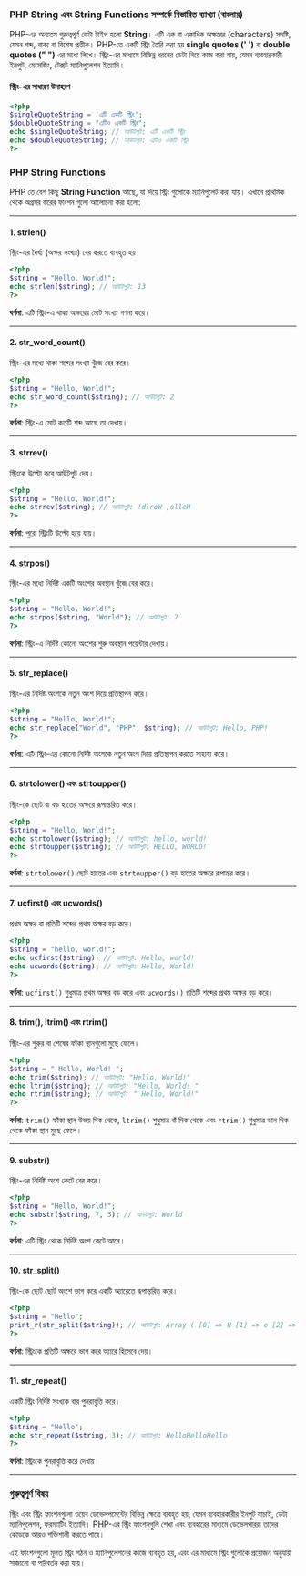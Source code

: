### PHP String এবং String Functions সম্পর্কে বিস্তারিত ব্যাখ্যা (বাংলায়)

PHP-এর অন্যতম গুরুত্বপূর্ণ ডেটা টাইপ হলো **String**। এটি এক বা একাধিক অক্ষরের (characters) সমষ্টি, যেমন শব্দ, বাক্য বা বিশেষ প্রতীক। PHP-তে একটি স্ট্রিং তৈরি করা হয় **single quotes (' ')** বা **double quotes (" ")** এর মধ্যে লিখে। স্ট্রিং-এর মাধ্যমে বিভিন্ন ধরনের ডেটা নিয়ে কাজ করা যায়, যেমন ব্যবহারকারী ইনপুট, মেসেজিং, টেক্সট ম্যানিপুলেশন ইত্যাদি।

#### স্ট্রিং-এর সাধারণ উদাহরণ

```php
<?php
$singleQuoteString = 'এটি একটি স্ট্রিং';
$doubleQuoteString = "এটিও একটি স্ট্রিং";
echo $singleQuoteString; // আউটপুট: এটি একটি স্ট্রিং
echo $doubleQuoteString; // আউটপুট: এটিও একটি স্ট্রিং
?>
```

### PHP String Functions

PHP তে বেশ কিছু **String Function** আছে, যা দিয়ে স্ট্রিং গুলোকে ম্যানিপুলেট করা যায়। এখানে প্রাথমিক থেকে অগ্রসর স্তরের ফাংশন গুলো আলোচনা করা হলো:

---

#### 1. **strlen()**

স্ট্রিং-এর দৈর্ঘ্য (অক্ষর সংখ্যা) বের করতে ব্যবহৃত হয়।

```php
<?php
$string = "Hello, World!";
echo strlen($string); // আউটপুট: 13
?>
```

**বর্ণনা**: এটি স্ট্রিং-এ থাকা অক্ষরের মোট সংখ্যা গণনা করে।

---

#### 2. **str_word_count()**

স্ট্রিং-এর মধ্যে থাকা শব্দের সংখ্যা খুঁজে বের করে।

```php
<?php
$string = "Hello, World!";
echo str_word_count($string); // আউটপুট: 2
?>
```

**বর্ণনা**: স্ট্রিং-এ মোট কতটি শব্দ আছে তা দেখায়।

---

#### 3. **strrev()**

স্ট্রিংকে উল্টো করে আউটপুট দেয়।

```php
<?php
$string = "Hello, World!";
echo strrev($string); // আউটপুট: !dlroW ,olleH
?>
```

**বর্ণনা**: পুরো স্ট্রিংটি উল্টো হয়ে যায়।

---

#### 4. **strpos()**

স্ট্রিং-এর মধ্যে নির্দিষ্ট একটি অংশের অবস্থান খুঁজে বের করে।

```php
<?php
$string = "Hello, World!";
echo strpos($string, "World"); // আউটপুট: 7
?>
```

**বর্ণনা**: স্ট্রিং-এ নির্দিষ্ট কোনো অংশের শুরু অবস্থান পয়েন্টার দেখায়।

---

#### 5. **str_replace()**

স্ট্রিং-এর নির্দিষ্ট অংশকে নতুন অংশ দিয়ে প্রতিস্থাপন করে।

```php
<?php
$string = "Hello, World!";
echo str_replace("World", "PHP", $string); // আউটপুট: Hello, PHP!
?>
```

**বর্ণনা**: এটি স্ট্রিং-এর কোনো নির্দিষ্ট অংশকে নতুন অংশ দিয়ে প্রতিস্থাপন করতে সাহায্য করে।

---

#### 6. **strtolower() এবং strtoupper()**

স্ট্রিং-কে ছোট বা বড় হাতের অক্ষরে রূপান্তরিত করে।

```php
<?php
$string = "Hello, World!";
echo strtolower($string); // আউটপুট: hello, world!
echo strtoupper($string); // আউটপুট: HELLO, WORLD!
?>
```

**বর্ণনা**: `strtolower()` ছোট হাতের এবং `strtoupper()` বড় হাতের অক্ষরে রূপান্তর করে।

---

#### 7. **ucfirst() এবং ucwords()**

প্রথম অক্ষর বা প্রতিটি শব্দের প্রথম অক্ষর বড় করে।

```php
<?php
$string = "hello, world!";
echo ucfirst($string); // আউটপুট: Hello, world!
echo ucwords($string); // আউটপুট: Hello, World!
?>
```

**বর্ণনা**: `ucfirst()` শুধুমাত্র প্রথম অক্ষর বড় করে এবং `ucwords()` প্রতিটি শব্দের প্রথম অক্ষর বড় করে।

---

#### 8. **trim(), ltrim() এবং rtrim()**

স্ট্রিং-এর শুরুর বা শেষের ফাঁকা স্থানগুলো মুছে ফেলে।

```php
<?php
$string = " Hello, World! ";
echo trim($string); // আউটপুট: "Hello, World!"
echo ltrim($string); // আউটপুট: "Hello, World! "
echo rtrim($string); // আউটপুট: " Hello, World!"
?>
```

**বর্ণনা**: `trim()` ফাঁকা স্থান উভয় দিক থেকে, `ltrim()` শুধুমাত্র বাঁ দিক থেকে এবং `rtrim()` শুধুমাত্র ডান দিক থেকে ফাঁকা স্থান মুছে ফেলে।

---

#### 9. **substr()**

স্ট্রিং-এর নির্দিষ্ট অংশ কেটে বের করে।

```php
<?php
$string = "Hello, World!";
echo substr($string, 7, 5); // আউটপুট: World
?>
```

**বর্ণনা**: এটি স্ট্রিং থেকে নির্দিষ্ট অংশ কেটে আনে।

---

#### 10. **str_split()**

স্ট্রিং-কে ছোট ছোট অংশে ভাগ করে একটি অ্যারেতে রূপান্তরিত করে।

```php
<?php
$string = "Hello";
print_r(str_split($string)); // আউটপুট: Array ( [0] => H [1] => e [2] => l [3] => l [4] => o )
?>
```

**বর্ণনা**: স্ট্রিংকে প্রতিটি অক্ষরে ভাগ করে অ্যারে হিসেবে দেয়।

---

#### 11. **str_repeat()**

একটি স্ট্রিং নির্দিষ্ট সংখ্যক বার পুনরাবৃত্তি করে।

```php
<?php
$string = "Hello";
echo str_repeat($string, 3); // আউটপুট: HelloHelloHello
?>
```

**বর্ণনা**: স্ট্রিংকে পুনরাবৃত্তি করে দেখায়।

---

### গুরুত্বপূর্ণ বিষয়

স্ট্রিং এবং স্ট্রিং ফাংশনগুলো ওয়েব ডেভেলপমেন্টের বিভিন্ন ক্ষেত্রে ব্যবহৃত হয়, যেমন ব্যবহারকারীর ইনপুট যাচাই, ডেটা ম্যানিপুলেশন, ফরম্যাটিং ইত্যাদি। PHP-এর স্ট্রিং ফাংশনগুলি শেখা এবং ব্যবহারের মাধ্যমে ডেভেলপাররা তাদের কোডকে আরও শক্তিশালী করতে পারে।

এই ফাংশনগুলো মূলত স্ট্রিং গঠন ও ম্যানিপুলেশনের কাজে ব্যবহৃত হয়, এবং এর মাধ্যমে স্ট্রিং গুলোকে প্রয়োজন অনুযায়ী সাজানো বা পরিবর্তন করা যায়।
